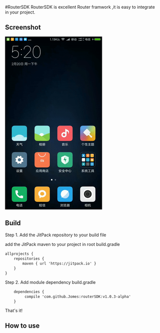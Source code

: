 
#RouterSDK
RouterSDK is excellent Router framwork ,it is easy to  integrate in your project.

## Screenshot
![route](./gif/routersdk.gif)

## Build

Step 1. Add the JitPack repository to your build file

add the JitPack maven to your project in root  build.gradle

```
allprojects {
    repositories {
        maven { url 'https://jitpack.io' }
    }
}

```
Step 2. Add module dependency build.gradle

```
	dependencies {
		 compile 'com.github.Jomes:routerSDK:v1.0.3-alpha'
	}

```
That's it! 

## How to use
